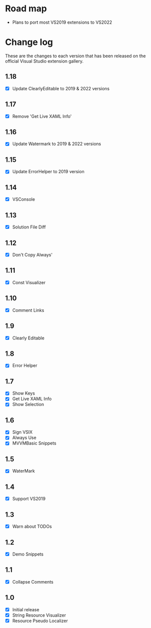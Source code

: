 # Road map

- Plans to port most VS2019 extensions to VS2022

# Change log

These are the changes to each version that has been released
on the official Visual Studio extension gallery.

## 1.18

- [x] Update ClearlyEditable to 2019 & 2022 versions

## 1.17

- [x] Remove 'Get Live XAML Info'

## 1.16

- [x] Update Watermark to 2019 & 2022 versions

## 1.15

- [x] Update ErrorHelper to 2019 version

## 1.14

- [x] VSConsole

## 1.13

- [x] Solution File Diff

## 1.12

- [x] Don't Copy Always'

## 1.11

- [x] Const Visualizer

## 1.10

- [x] Comment Links

## 1.9

- [x] Clearly Editable

## 1.8

- [x] Error Helper

## 1.7

- [x] Show Keys
- [x] Get Live XAML Info
- [x] Show Selection

## 1.6

- [x] Sign VSIX
- [x] Always Use
- [x] MVVMBasic Snippets

## 1.5

- [x] WaterMark

## 1.4

- [x] Support VS2019

## 1.3

- [x] Warn about TODOs

## 1.2

- [x] Demo Snippets

## 1.1

- [x] Collapse Comments

## 1.0

- [x] Initial release
 - [x] String Resource Visualizer
 - [x] Resource Pseudo Localizer
